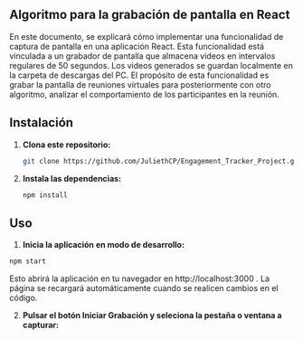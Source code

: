 ## **Algoritmo para la grabación de pantalla en React**
En este documento, se explicará cómo implementar una funcionalidad de captura de pantalla en una aplicación React. Esta funcionalidad está vinculada a un grabador de pantalla que almacena videos en intervalos regulares de 50 segundos. Los videos generados se guardan localmente en la carpeta de descargas del PC. El propósito de esta funcionalidad es grabar la pantalla de reuniones virtuales para posteriormente con otro algoritmo, analizar el comportamiento de los participantes en la reunión.

## Instalación

1. **Clona este repositorio:**
    ```bash
    git clone https://github.com/JuliethCP/Engagement_Tracker_Project.git
    ```

2. **Instala las dependencias:**
    ```bash
    npm install
    ```

## Uso

1. **Inicia la aplicación en modo de desarrollo:**

```bash
npm start

```
Esto abrirá la aplicación en tu navegador en http://localhost:3000 . La página se recargará automáticamente cuando se realicen cambios en el código.

2. **Pulsar el botón Iniciar Grabación y seleciona la pestaña o ventana a capturar:**

